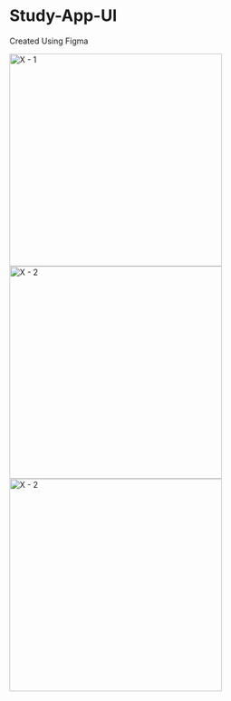 # Study-App-UI
Created Using Figma

<img width="375" alt="X - 1" src="https://user-images.githubusercontent.com/62690091/149152584-34d2a433-7b00-4bd6-9503-ad0f7d5f125c.png">

<img width="375" alt="X - 2" src="https://user-images.githubusercontent.com/62690091/149152656-949d8df7-dcac-48a1-9873-be5256cd4b55.png">


<img width="375" alt="X - 2" src="https://i.ibb.co/HXy7wwR/2022-01-12-19-25-46-Study-App-UI-pdf-Brave.png">


